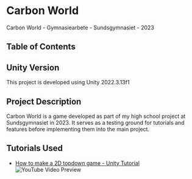 # Carbon World
 Carbon World - Gymnasiearbete - Sundsgymnasiet - 2023 

## Table of Contents 
## Unity Version
This project is developed using Unity 2022.3.13f1

## Project Description
Carbon World is a game developed as part of my high school project at Sundsgymnasiet in 2023. It serves as a testing ground for tutorials and features before implementing them into the main project.


## Tutorials Used
- [How to make a 2D topdown game - Unity Tutorial](https://www.youtube.com/watch?v=7iYWpzL9GkM)
    ![YouTube Video Preview](https://img.youtube.com/vi/7iYWpzL9GkM/maxresdefault.jpg)


